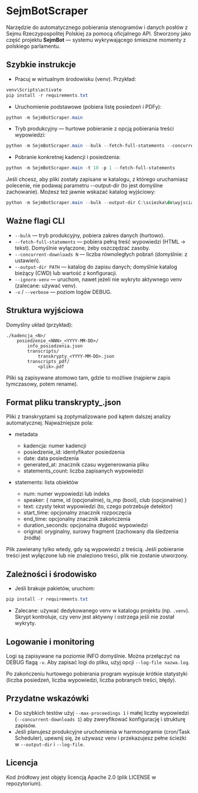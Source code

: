 # SejmBotScraper

Narzędzie do automatycznego pobierania stenogramów i danych posłów z Sejmu Rzeczypospolitej Polskiej za pomocą
oficjalnego API. Stworzony jako część projektu **SejmBot** — systemu wykrywającego śmieszne momenty z polskiego
parlamentu.

## Szybkie instrukcje

- Pracuj w wirtualnym środowisku (venv). Przykład:

```powershell
venv\Scripts\activate
pip install -r requirements.txt
```

- Uruchomienie podstawowe (pobiera listę posiedzeń i PDFy):

```powershell
python -m SejmBotScraper.main
```

- Tryb produkcyjny — hurtowe pobieranie z opcją pobierania treści wypowiedzi:

```powershell
python -m SejmBotScraper.main --bulk --fetch-full-statements --concurrent-downloads 4
```

- Pobranie konkretnej kadencji i posiedzenia:

```powershell
python -m SejmBotScraper.main -t 10 -p 1 --fetch-full-statements
```

Jeśli chcesz, aby pliki zostały zapisane w katalogu, z którego uruchamiasz polecenie, nie podawaj parametru --output-dir
(to jest domyślne zachowanie). Możesz też jawnie wskazać katalog wyjściowy:

```powershell
python -m SejmBotScraper.main --bulk --output-dir C:\sciezka\do\wyjscia
```

## Ważne flagi CLI

- `--bulk` — tryb produkcyjny, pobiera zakres danych (hurtowo).
- `--fetch-full-statements` — pobiera pełną treść wypowiedzi (HTML -> tekst). Domyślnie wyłączone, żeby oszczędzać zasoby.
- `--concurrent-downloads N` — liczba równoległych pobrań (domyślnie: z ustawień).
- `--output-dir PATH` — katalog do zapisu danych; domyślnie katalog bieżący (CWD) lub wartość z konfiguracji.
- `--ignore-venv` — uruchom, nawet jeżeli nie wykryto aktywnego venv (zalecane: używać venv).
- `-v` / `--verbose` — poziom logów DEBUG.

## Struktura wyjściowa

Domyślny układ (przykład):

```
./kadencja_<N>/
    posiedzenie_<NNN>_<YYYY-MM-DD>/
        info_posiedzenia.json
        transcripts/
            transkrypty_<YYYY-MM-DD>.json
        transcripts_pdf/
            <plik>.pdf
```

Pliki są zapisywane atomowo tam, gdzie to możliwe (najpierw zapis tymczasowy, potem rename).

## Format pliku transkrypty\_<YYYY-MM-DD>.json

Pliki z transkryptami są zoptymalizowane pod kątem dalszej analizy automatycznej. Najważniejsze pola:

- metadata

  - kadencja: numer kadencji
  - posiedzenie_id: identyfikator posiedzenia
  - date: data posiedzenia
  - generated_at: znacznik czasu wygenerowania pliku
  - statements_count: liczba zapisanych wypowiedzi

- statements: lista obiektów
  - num: numer wypowiedzi lub indeks
  - speaker: { name, id (opcjonalnie), is_mp (bool), club (opcjonalnie) }
  - text: czysty tekst wypowiedzi (to, czego potrzebuje detektor)
  - start_time: opcjonalny znacznik rozpoczęcia
  - end_time: opcjonalny znacznik zakończenia
  - duration_seconds: opcjonalna długość wypowiedzi
  - original: oryginalny, surowy fragment (zachowany dla śledzenia źródła)

Plik zawierany tylko wtedy, gdy są wypowiedzi z treścią. Jeśli pobieranie treści jest wyłączone lub nie znaleziono treści,
plik nie zostanie utworzony.

## Zależności i środowisko

- Jeśli brakuje pakietów, uruchom:

```powershell
pip install -r requirements.txt
```

- Zalecane: używać dedykowanego venv w katalogu projektu (np. `.venv`). Skrypt kontroluje, czy venv jest aktywny i ostrzega
  jeśli nie został wykryty.

## Logowanie i monitoring

Logi są zapisywane na poziomie INFO domyślnie. Można przełączyć na DEBUG flagą `-v`. Aby zapisać logi do pliku, użyj
opcji `--log-file nazwa.log`.

Po zakończeniu hurtowego pobierania program wypisuje krótkie statystyki (liczba posiedzeń, liczba wypowiedzi, liczba
pobranych treści, błędy).

## Przydatne wskazówki

- Do szybkich testów użyj `--max-proceedings 1` i małej liczby wypowiedzi (`--concurrent-downloads 1`) aby zweryfikować
  konfigurację i strukturę zapisów.
- Jeśli planujesz produkcyjne uruchomienia w harmonogramie (cron/Task Scheduler), upewnij się, że używasz venv i
  przekazujesz pełne ścieżki w `--output-dir` i `--log-file`.

## Licencja

Kod źródłowy jest objęty licencją Apache 2.0 (plik LICENSE w repozytorium).
